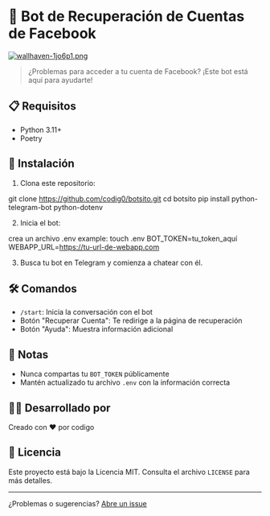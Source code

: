 # 🤖 Bot de Recuperación de Cuentas de Facebook

[![wallhaven-1jo6p1.png](https://i.postimg.cc/tJ41CyXN/wallhaven-1jo6p1.png)](https://postimg.cc/CB9Mm3nR)






> ¿Problemas para acceder a tu cuenta de Facebook? ¡Este bot está aquí para ayudarte!

## 📋 Requisitos

- Python 3.11+
- Poetry

## 🚀 Instalación

1. Clona este repositorio:

git clone https://github.com/codig0/botsito.git
cd botsito
pip install python-telegram-bot python-dotenv

2. Inicia el bot:

crea un archivo .env example:
touch .env
BOT_TOKEN=tu_token_aquí
WEBAPP_URL=https://tu-url-de-webapp.com

3. Busca tu bot en Telegram y comienza a chatear con él.

## 🛠️ Comandos

- `/start`: Inicia la conversación con el bot
- Botón "Recuperar Cuenta": Te redirige a la página de recuperación
- Botón "Ayuda": Muestra información adicional

## 📝 Notas

- Nunca compartas tu `BOT_TOKEN` públicamente
- Mantén actualizado tu archivo `.env` con la información correcta

## 👨‍💻 Desarrollado por

Creado con ❤️ por codigo

## 📜 Licencia

Este proyecto está bajo la Licencia MIT. Consulta el archivo `LICENSE` para más detalles.

---

¿Problemas o sugerencias? [Abre un issue](https://github.com/codig0/botsito/issues)
